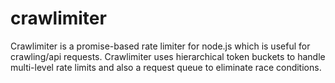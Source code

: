 # crawlimiter
Crawlimiter is a promise-based rate limiter for node.js which is useful for crawling/api requests. Crawlimiter uses hierarchical token buckets to handle multi-level rate limits and also a request queue to eliminate race conditions. 

